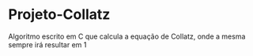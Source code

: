 # Projeto-Collatz
Algoritmo escrito em C que calcula a equação de Collatz, onde a mesma sempre irá resultar em 1
